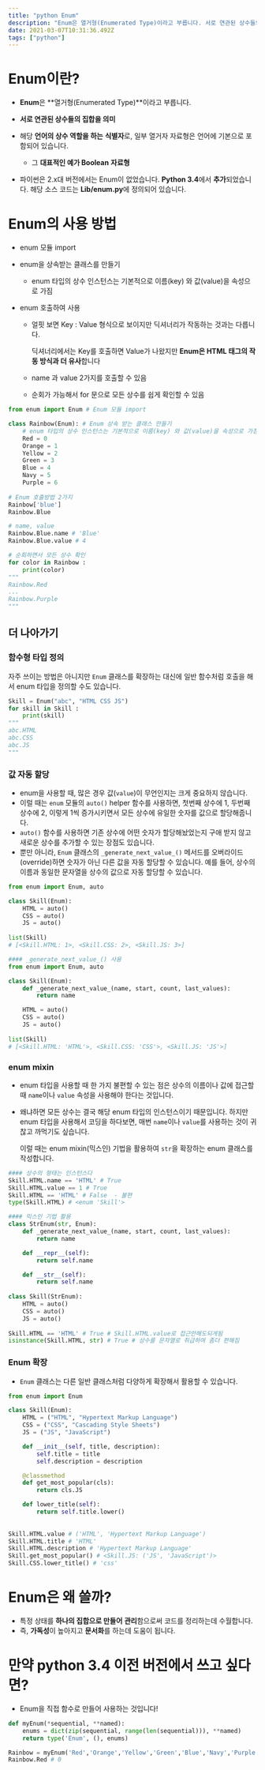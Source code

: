 ```yaml
---
title: "python Enum"
description: "Enum은 열거형(Enumerated Type)이라고 부릅니다. 서로 연관된 상수들의 집합을 의미해당 언어의 상수 역할을 하는 식별자로, 일부 열거자 자료형은 언어에 기본으로 포함되어 있습니다. 그 대표적인 예가 Boolean 자료형파이썬은 2.x대 버전에서는 Enum"
date: 2021-03-07T10:31:36.492Z
tags: ["python"]
---
```

# Enum이란?

- **Enum**은 **열거형(Enumerated Type)**이라고 부릅니다. 
- **서로 연관된 상수들의 집합을 의미**

- 해당 **언어의 상수 역할을 하는** **식별자**로, 일부 열거자 자료형은 언어에 기본으로 포함되어 있습니다. 
  - 그 **대표적인 예가 Boolean** **자료형**
- 파이썬은 2.x대 버전에서는 Enum이 없었습니다. **Python 3.4**에서 **추가**되었습니다. 해당 소스 코드는 **Lib/enum.py**에 정의되어 있습니다.



# Enum의 사용 방법

- enum 모듈 import

- enum을 상속받는 클래스를 만들기

  -  enum 타입의 상수 인스턴스는 기본적으로 이름(key) 와 값(value)을 속성으로 가짐

- enum 호출하여 사용

  - 얼핏 보면 Key : Value 형식으로 보이지만 딕셔너리가 작동하는 것과는 다릅니다.

    딕셔너리에서는 Key를 호출하면 Value가 나왔지만 **Enum은 HTML 태그의 작동 방식과 더 유사**합니다

  - name 과 value 2가지를 호출할 수 있음

  - 순회가 가능해서 for 문으로 모든 상수를 쉽게 확인할 수 있음

```python
from enum import Enum # Enum 모듈 import

class Rainbow(Enum): # Enum 상속 받는 클래스 만들기
    # enum 타입의 상수 인스턴스는 기본적으로 이름(key) 와 값(value)을 속성으로 가짐
    Red = 0 
    Orange = 1
    Yellow = 2
    Green = 3
    Blue = 4
    Navy = 5
    Purple = 6
    
# Enum 호출방법 2가지
Rainbow['blue']
Rainbow.Blue

# name, value
Rainbow.Blue.name # 'Blue'
Rainbow.Blue.value # 4

# 순회하면서 모든 상수 확인
for color in Rainbow :
    print(color)
"""
Rainbow.Red
...
Rainbow.Purple
"""
```



## 더 나아가기

### 함수형 타입 정의

자주 쓰이는 방법은 아니지만 `Enum` 클래스를 확장하는 대신에 일반 함수처럼 호출을 해서 enum 타입을 정의할 수도 있습니다.

```python
Skill = Enum("abc", "HTML CSS JS")
for skill in Skill :
    print(skill)
"""
abc.HTML
abc.CSS
abc.JS
"""
```



### 값 자동 할당

- enum을 사용할 때, 많은 경우 값(`value`)이 무언인지는 크게 중요하지 않습니다. 
- 이럴 때는 `enum` 모듈의 `auto()` helper 함수를 사용하면, 첫번째 상수에 1, 두번째 상수에 2, 이렇게 1씩 증가시키면서 모든 상수에 유일한 숫자를 값으로 할당해줍니다.
- `auto()` 함수를 사용하면 기존 상수에 어떤 숫자가 할당해놨었는지 구애 받지 않고 새로운 상수를 추가할 수 있는 장점도 있습니다.
- 뿐만 아니라, `Enum` 클래스의 `_generate_next_value_()` 메서드를 오버라이드(override)하면 숫자가 아닌 다른 값을 자동 할당할 수 있습니다. 예를 들어, 상수의 이름과 동일한 문자열을 상수의 값으로 자동 할당할 수 있습니다.

```python
from enum import Enum, auto

class Skill(Enum):
    HTML = auto()
    CSS = auto()
    JS = auto()
    
list(Skill)
# [<Skill.HTML: 1>, <Skill.CSS: 2>, <Skill.JS: 3>]

#### _generate_next_value_() 사용
from enum import Enum, auto

class Skill(Enum):
    def _generate_next_value_(name, start, count, last_values):
        return name

    HTML = auto()
    CSS = auto()
    JS = auto()
   
list(Skill)
# [<Skill.HTML: 'HTML'>, <Skill.CSS: 'CSS'>, <Skill.JS: 'JS'>]
```



### enum mixin

- enum 타입을 사용할 때 한 가지 불편할 수 있는 점은 상수의 이름이나 값에 접근할 때 `name`이나 `value` 속성을 사용해야 한다는 것입니다.

- 왜냐하면 모든 상수는 결국 해당 enum 타입의 인스턴스이기 때문입니다. 하지만 enum 타입을 사용해서 코딩을 하다보면, 매번 `name`이나 `value`를 사용하는 것이 귀찮고 까먹기도 싶습니다.

  이럴 때는 enum mixin(믹스인) 기법을 활용하여 `str`을 확장하는 enum 클래스를 작성합니다.

```python
#### 상수의 형태는 인스턴스다
Skill.HTML.name == 'HTML' # True
Skill.HTML.value == 1 # True
Skill.HTML == 'HTML' # False  - 불편
type(Skill.HTML) # <enum 'Skill'>

#### 믹스인 기법 활용
class StrEnum(str, Enum):
    def _generate_next_value_(name, start, count, last_values):
        return name

    def __repr__(self):
        return self.name

    def __str__(self):
        return self.name
    
class Skill(StrEnum):
    HTML = auto()
    CSS = auto()
    JS = auto()
    
Skill.HTML == 'HTML' # True # Skill.HTML.value로 접근안해도되게됨
isinstance(Skill.HTML, str) # True # 상수를 문자열로 취급하여 좀더 편해짐
```



### Enum 확장

- `Enum` 클래스는 다른 일반 클래스처럼 다양하게 확장해서 활용할 수 있습니다.

```python
from enum import Enum

class Skill(Enum):
    HTML = ("HTML", "Hypertext Markup Language")
    CSS = ("CSS", "Cascading Style Sheets")
    JS = ("JS", "JavaScript")

    def __init__(self, title, description):
        self.title = title
        self.description = description

    @classmethod
    def get_most_popular(cls):
        return cls.JS

    def lower_title(self):
        return self.title.lower()
    
    
Skill.HTML.value # ('HTML', 'Hypertext Markup Language')
Skill.HTML.title # 'HTML'
Skill.HTML.description # 'Hypertext Markup Language'
Skill.get_most_popular() # <Skill.JS: ('JS', 'JavaScript')>
Skill.CSS.lower_title() # 'css'

```



# Enum은 왜 쓸까?

- 특정 상태를 **하나의 집합으로 만들어** **관리**함으로써 코드를 정리하는데 수월합니다.
- 즉, **가독성**이 높아지고 **문서화**를 하는데 도움이 됩니다.



# 만약 python 3.4 이전 버전에서 쓰고 싶다면?

- Enum을 직접 함수로 만들어 사용하는 것입니다!

```python
def myEnum(*sequential, **named):
    enums = dict(zip(sequential, range(len(sequential))), **named)
    return type('Enum', (), enums)

Rainbow = myEnum('Red','Orange','Yellow','Green','Blue','Navy','Purple')
Rainbow.Red # 0

```



